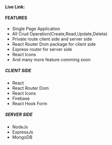 #### Live Link:

#### FEATURES

- Single Page Application
- All Crud Operation(Create,Read,Update,Delete)
- Private route client side and server side
- React Router Dom package for client side
- Express router for server side
- React Icons
- And many more feature comming soon

##### CLIENT SIDE

- React
- React Router Dom
- React Icons
- Firebase
- React Hook Form

##### SERVER SIDE

- NodeJs
- ExpressJs
- MongoDB
